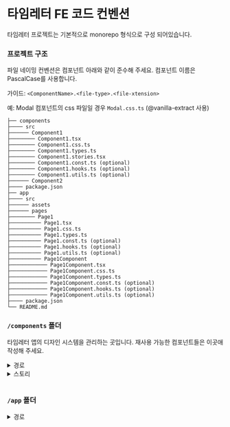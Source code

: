 # 타임레터 FE 코드 컨벤션
타임레터 프로젝트는 기본적으로 monorepo 형식으로 구성 되어있습니다.

### 프로젝트 구조
파일 네이밍 컨벤션은 컴포넌트 아래와 같이 준수해 주세요.
컴포넌트 이름은 PascalCase를 사용합니다.

가이드: `<ComponentName>.<file-type>.<file-xtension>`

예: Modal 컴포넌트의 css 파일일 경우 `Modal.css.ts` (@vanilla-extract 사용)
```
├── components
├──── src
├────── Component1
├──────── Component1.tsx
├──────── Component1.css.ts
├──────── Component1.types.ts
├──────── Component1.stories.tsx
├──────── Component1.const.ts (optional)
├──────── Component1.hooks.ts (optional)
├──────── Component1.utils.ts (optional)
├────── Component2
├──── package.json
├── app
├──── src
├────── assets
├────── pages
├──────── Page1
├────────── Page1.tsx
├────────── Page1.css.ts
├────────── Page1.types.ts
├────────── Page1.const.ts (optional)
├────────── Page1.hooks.ts (optional)
├────────── Page1.utils.ts (optional)
├────────── Page1Component
├──────────── Page1Component.tsx
├──────────── Page1Component.css.ts
├──────────── Page1Component.types.ts
├──────────── Page1Component.const.ts (optional)
├──────────── Page1Component.hooks.ts (optional)
├──────────── Page1Component.utils.ts (optional)
├──── package.json
└── README.md
```

### `/components` 폴더
타임레터 앱의 디자인 시스템을 관리하는 곳입니다. 재사용 가능한 컴포넌트들은 이곳애 작성해 주세요.

<details>
<summary>경로</summary>
components를 app 폴더 내에서 사용하기 위해 components 내에서는 path alias를 사용하지 않도록 주의해 주세요.
</details>

<details>
<summary>스토리</summary>
storybook 라이브러리로 디자인 시스템 관리 하고 있어 components 내에 등록되는 모든 컴포넌트는 스토리 작성이 필요합니다.
<br />

스토리 작성 예시
```js
// Button.stories.tsx
import { ComponentMeta, ComponentStory } from '@storybook/react';

import Button from './Button';

export default {
  title: 'Inputs/Button', // 타이틀의 시작을 컴포넌트 기능 성격에 맞게 적절한 이름을 지어 주세요.
  component: Button,
} as ComponentMeta<typeof Button>;

const Template: ComponentStory<typeof Button> = (args) => <Button {...args} />;

// 컴포넌트의 기본적인 작동 방식을 나타내는 스토리는 `Base`라는 이름으로 사용해 주세요.
export const Base = Template.bind({});
Base.args = {};

// 필요시 기본 작동 외에 보여주고자 하는 내용을 가리키는 이름으로 지어 주세요.
export const IconOnly = Template.bind({});
IconOnly.args = {};
```
</details>
<br/>

### `/app` 폴더

<details>
<summary>경로</summary>
app 내에서는 상대경로들을 path alias를 등록해 사용하는것을 권장합니다.

src/ 폴더 내 1depth에 있는 모든 폴더는 path alias로 `app/tsconfig.paths.json` 파일에 등록해 주세요.
path alias의 네이밍 규칙은 `~<folder>/*`로 합니다.
<br />

사용법: src/assets/icons -> `~assets/icons`
</details>

